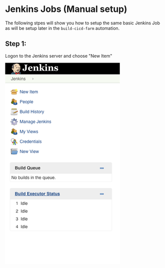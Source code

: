 # Jenkins Jobs (Manual setup)
The following stpes will show you how to setup the same basic Jenkins Job as will be setup later in the `build-cicd-farm` automation.

## Step 1:
Logon to the Jenkins server and choose "New Item"  

![Image description](https://github.com/scalr-tutorials/ci-cd-training/blob/master/Jenkins-manual-setup/images/newitem.png)
